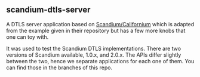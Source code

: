 ## scandium-dtls-server
A DTLS server application based on [Scandium/Californium][scandium] which is adapted from the example given in their repository but has a few more knobs that one can toy with.

It was used to test the Scandium DTLS implementations. 
There are two versions of Scandium available, 1.0.x, and 2.0.x. 
The APIs differ slightly between the two, hence we separate applications for each one of them. 
You can find those in the branches of this repo.


[scandium]:https://github.com/eclipse/californium/tree/master/scandium-core

